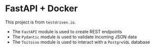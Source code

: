 # FastAPI + Docker

This project is from `testdriven.io`.

- The `FastAPI` module is used to create REST endpoints
- The `Pydantic` module is used to validate incoming JSON data
- The `Toitoise` module is used to interact with a `PostgreSQL` database

